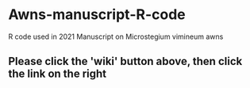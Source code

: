 # Awns-manuscript-R-code
R code used in 2021 Manuscript on Microstegium vimineum awns

## Please click the 'wiki' button above, then click the link on the right
